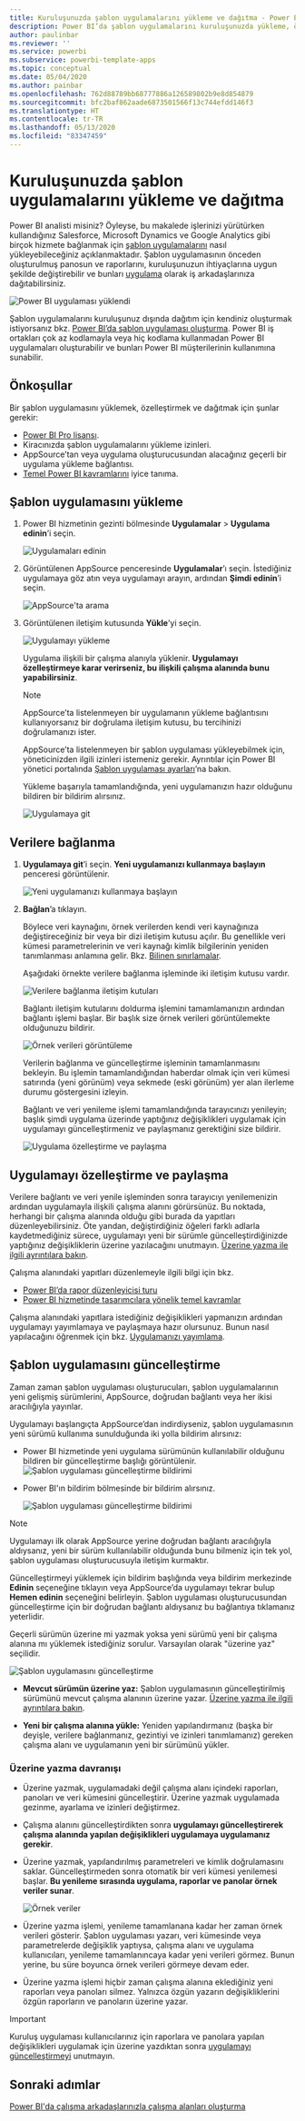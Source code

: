 ```yaml
---
title: Kuruluşunuzda şablon uygulamalarını yükleme ve dağıtma - Power BI
description: Power BI’da şablon uygulamalarını kuruluşunuzda yükleme, özelleştirme ve dağıtma hakkında bilgi edinin.
author: paulinbar
ms.reviewer: ''
ms.service: powerbi
ms.subservice: powerbi-template-apps
ms.topic: conceptual
ms.date: 05/04/2020
ms.author: painbar
ms.openlocfilehash: 762d88789bb68777886a126589802b9e8d854879
ms.sourcegitcommit: bfc2baf862aade6873501566f13c744efdd146f3
ms.translationtype: HT
ms.contentlocale: tr-TR
ms.lasthandoff: 05/13/2020
ms.locfileid: "83347459"
---
```

# <a name="install-and-distribute-template-apps-in-your-organization"></a>Kuruluşunuzda şablon uygulamalarını yükleme ve dağıtma

Power BI analisti misiniz? Öyleyse, bu makalede işlerinizi yürütürken kullandığınız Salesforce, Microsoft Dynamics ve Google Analytics gibi birçok hizmete bağlanmak için [şablon uygulamalarını](service-template-apps-overview.md) nasıl yükleyebileceğiniz açıklanmaktadır. Şablon uygulamasının önceden oluşturulmuş panosun ve raporlarını, kuruluşunuzun ihtiyaçlarına uygun şekilde değiştirebilir ve bunları [uygulama](../consumer/end-user-apps.md) olarak iş arkadaşlarınıza dağıtabilirsiniz. 

![Power BI uygulaması yüklendi](media/service-template-apps-install-distribute/power-bi-get-apps.png)

Şablon uygulamalarını kuruluşunuz dışında dağıtım için kendiniz oluşturmak istiyorsanız bkz. [Power BI’da şablon uygulaması oluşturma](service-template-apps-create.md). Power BI iş ortakları çok az kodlamayla veya hiç kodlama kullanmadan Power BI uygulamaları oluşturabilir ve bunları Power BI müşterilerinin kullanımına sunabilir. 

## <a name="prerequisites"></a>Önkoşullar  

Bir şablon uygulamasını yüklemek, özelleştirmek ve dağıtmak için şunlar gerekir: 

* [Power BI Pro lisansı](../fundamentals/service-self-service-signup-for-power-bi.md).
* Kiracınızda şablon uygulamalarını yükleme izinleri.
* AppSource’tan veya uygulama oluşturucusundan alacağınız geçerli bir uygulama yükleme bağlantısı.
* [Temel Power BI kavramlarını](../fundamentals/service-basic-concepts.md) iyice tanıma.

## <a name="install-a-template-app"></a>Şablon uygulamasını yükleme

1. Power BI hizmetinin gezinti bölmesinde **Uygulamalar** > **Uygulama edinin**’i seçin.

    ![Uygulamaları edinin](media/service-template-apps-install-distribute/power-bi-get-apps-arrow.png)

1. Görüntülenen AppSource penceresinde **Uygulamalar**’ı seçin. İstediğiniz uygulamaya göz atın veya uygulamayı arayın, ardından **Şimdi edinin**’i seçin.

    ![AppSource'ta arama](media/service-template-apps-install-distribute/power-bi-appsource.png)

1. Görüntülenen iletişim kutusunda **Yükle**’yi seçin.

    ![Uygulamayı yükleme](media/service-template-apps-install-distribute/power-install-dialog.png)
    
    Uygulama ilişkili bir çalışma alanıyla yüklenir. **Uygulamayı özelleştirmeye karar verirseniz, bu ilişkili çalışma alanında bunu yapabilirsiniz**.

    > [!NOTE]
    > AppSource’ta listelenmeyen bir uygulamanın yükleme bağlantısını kullanıyorsanız bir doğrulama iletişim kutusu, bu tercihinizi doğrulamanızı ister.
    >
    >AppSource’ta listelenmeyen bir şablon uygulaması yükleyebilmek için, yöneticinizden ilgili izinleri istemeniz gerekir. Ayrıntılar için Power BI yönetici portalında [Şablon uygulaması ayarları](../admin/service-admin-portal.md#template-apps-settings)’na bakın.

    Yükleme başarıyla tamamlandığında, yeni uygulamanızın hazır olduğunu bildiren bir bildirim alırsınız.

    ![Uygulamaya git](media/service-template-apps-install-distribute/power-bi-go-to-app.png)

## <a name="connect-to-data"></a>Verilere bağlanma

1. **Uygulamaya git**’i seçin. **Yeni uygulamanızı kullanmaya başlayın** penceresi görüntülenir.

   ![Yeni uygulamanızı kullanmaya başlayın](media/service-template-apps-install-distribute/power-bi-template-app-get-started.png)

1. **Bağlan**’a tıklayın.
    
    Böylece veri kaynağını, örnek verilerden kendi veri kaynağınıza değiştireceğiniz bir veya bir dizi iletişim kutusu açılır. Bu genellikle veri kümesi parametrelerinin ve veri kaynağı kimlik bilgilerinin yeniden tanımlanması anlamına gelir. Bkz. [Bilinen sınırlamalar](service-template-apps-overview.md#known-limitations).
    
    Aşağıdaki örnekte verilere bağlanma işleminde iki iletişim kutusu vardır.

   ![Verilere bağlanma iletişim kutuları](media/service-template-apps-install-distribute/power-bi-template-app-connect-to-data-dialogs.png)

    Bağlantı iletişim kutularını doldurma işlemini tamamlamanızın ardından bağlantı işlemi başlar. Bir başlık size örnek verileri görüntülemekte olduğunuzu bildirir.

    ![Örnek verileri görüntüleme](media/service-template-apps-install-distribute/power-bi-template-app-viewing-sample-data.png)

    Verilerin bağlanma ve güncelleştirme işleminin tamamlanmasını bekleyin. Bu işlemin tamamlandığından haberdar olmak için veri kümesi satırında (yeni görünüm) veya sekmede (eski görünüm) yer alan ilerleme durumu göstergesini izleyin.

   Bağlantı ve veri yenileme işlemi tamamlandığında tarayıcınızı yenileyin; başlık şimdi uygulama üzerinde yaptığınız değişiklikleri uygulamak için uygulamayı güncelleştirmeniz ve paylaşmanız gerektiğini size bildirir.

    ![Uygulama özelleştirme ve paylaşma](media/service-template-apps-install-distribute/power-bi-template-app-customize-share.png)

## <a name="customize-and-share-the-app"></a>Uygulamayı özelleştirme ve paylaşma

Verilere bağlantı ve veri yenile işleminden sonra tarayıcıyı yenilemenizin ardından uygulamayla ilişkili çalışma alanını görürsünüz. Bu noktada, herhangi bir çalışma alanında olduğu gibi burada da yapıtları düzenleyebilirsiniz. Öte yandan, değiştirdiğiniz öğeleri farklı adlarla kaydetmediğiniz sürece, uygulamayı yeni bir sürümle güncelleştirdiğinizde yaptığınız değişikliklerin üzerine yazılacağını unutmayın. [Üzerine yazma ile ilgili ayrıntılara bakın](#overwrite-behavior).

Çalışma alanındaki yapıtları düzenlemeyle ilgili bilgi için bkz.
* [Power BI’da rapor düzenleyicisi turu](../create-reports/service-the-report-editor-take-a-tour.md)
* [Power BI hizmetinde tasarımcılara yönelik temel kavramlar](../fundamentals/service-basic-concepts.md)

Çalışma alanındaki yapıtlara istediğiniz değişiklikleri yapmanızın ardından uygulamayı yayımlamaya ve paylaşmaya hazır olursunuz. Bunun nasıl yapılacağını öğrenmek için bkz. [Uygulamanızı yayımlama](../collaborate-share/service-create-distribute-apps.md#publish-your-app).

## <a name="update-a-template-app"></a>Şablon uygulamasını güncelleştirme

Zaman zaman şablon uygulaması oluşturucuları, şablon uygulamalarının yeni gelişmiş sürümlerini, AppSource, doğrudan bağlantı veya her ikisi aracılığıyla yayınlar.

Uygulamayı başlangıçta AppSource’dan indirdiyseniz, şablon uygulamasının yeni sürümü kullanıma sunulduğunda iki yolla bildirim alırsınız:
* Power BI hizmetinde yeni uygulama sürümünün kullanılabilir olduğunu bildiren bir güncelleştirme başlığı görüntülenir.
  ![Şablon uygulaması güncelleştirme bildirimi](media/service-template-apps-install-distribute/power-bi-new-app-version-notification-banner.png)
* Power BI'ın bildirim bölmesinde bir bildirim alırsınız.


  ![Şablon uygulaması güncelleştirme bildirimi](media/service-template-apps-install-distribute/power-bi-new-app-version-notification-pane.png)

>[!NOTE]
>Uygulamayı ilk olarak AppSource yerine doğrudan bağlantı aracılığıyla aldıysanız, yeni bir sürüm kullanılabilir olduğunda bunu bilmeniz için tek yol, şablon uygulaması oluşturucusuyla iletişim kurmaktır.

  Güncelleştirmeyi yüklemek için bildirim başlığında veya bildirim merkezinde **Edinin** seçeneğine tıklayın veya AppSource’da uygulamayı tekrar bulup **Hemen edinin** seçeneğini belirleyin. Şablon uygulaması oluşturucusundan güncelleştirme için bir doğrudan bağlantı aldıysanız bu bağlantıya tıklamanız yeterlidir.
  
  Geçerli sürümün üzerine mi yazmak yoksa yeni sürümü yeni bir çalışma alanına mı yüklemek istediğiniz sorulur. Varsayılan olarak "üzerine yaz" seçilidir.

  ![Şablon uygulamasını güncelleştirme](media/service-template-apps-install-distribute/power-bi-update-app-overwrite.png)

- **Mevcut sürümün üzerine yaz:** Şablon uygulamasının güncelleştirilmiş sürümünü mevcut çalışma alanının üzerine yazar. [Üzerine yazma ile ilgili ayrıntılara bakın](#overwrite-behavior).

- **Yeni bir çalışma alanına yükle:** Yeniden yapılandırmanız (başka bir deyişle, verilere bağlanmanız, gezintiyi ve izinleri tanımlamanız) gereken çalışma alanı ve uygulamanın yeni bir sürümünü yükler.

### <a name="overwrite-behavior"></a>Üzerine yazma davranışı

* Üzerine yazmak, uygulamadaki değil çalışma alanı içindeki raporları, panoları ve veri kümesini güncelleştirir. Üzerine yazmak uygulamada gezinme, ayarlama ve izinleri değiştirmez.
* Çalışma alanını güncelleştirdikten sonra **uygulamayı güncelleştirerek çalışma alanında yapılan değişiklikleri uygulamaya uygulamanız gerekir**.
* Üzerine yazmak, yapılandırılmış parametreleri ve kimlik doğrulamasını saklar. Güncelleştirmeden sonra otomatik bir veri kümesi yenilemesi başlar. **Bu yenileme sırasında uygulama, raporlar ve panolar örnek veriler sunar**.

  ![Örnek veriler](media/service-template-apps-install-distribute/power-bi-sample-data.png)

* Üzerine yazma işlemi, yenileme tamamlanana kadar her zaman örnek verileri gösterir. Şablon uygulaması yazarı, veri kümesinde veya parametrelerde değişiklik yaptıysa, çalışma alanı ve uygulama kullanıcıları, yenileme tamamlanıncaya kadar yeni verileri görmez. Bunun yerine, bu süre boyunca örnek verileri görmeye devam eder.
* Üzerine yazma işlemi hiçbir zaman çalışma alanına eklediğiniz yeni raporları veya panoları silmez. Yalnızca özgün yazarın değişikliklerini özgün raporların ve panoların üzerine yazar.

>[!IMPORTANT]
>Kuruluş uygulaması kullanıcılarınız için raporlara ve panolara yapılan değişiklikleri uygulamak için üzerine yazdıktan sonra [uygulamayı güncelleştirmeyi](#customize-and-share-the-app) unutmayın.

## <a name="next-steps"></a>Sonraki adımlar

[Power BI'da çalışma arkadaşlarınızla çalışma alanları oluşturma](../collaborate-share/service-create-workspaces.md)
